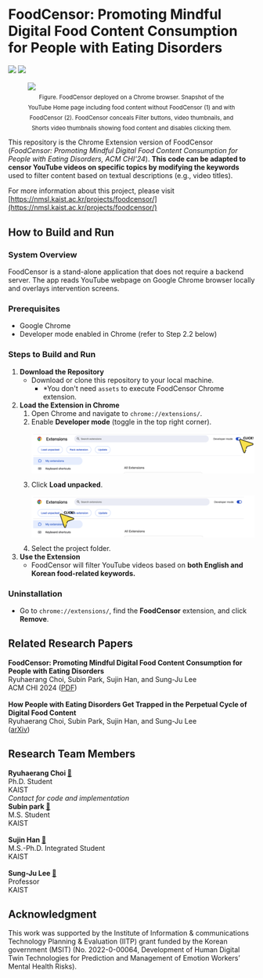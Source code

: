 # FoodCensor: Promoting Mindful Digital Food Content Consumption for People with Eating Disorders

<img src="https://img.shields.io/badge/platform-chrome-green"/> <img src="https://img.shields.io/badge/language-javascript-yellow"/>

<p align="center">
    <figure>
        <img src="assets/FoodCensor_Chrome.png" align="center"/>
        <figcaption align="center">
            <sub>Figure. FoodCensor deployed on a Chrome browser. Snapshot of the YouTube Home page including food content without FoodCensor (1) and with FoodCensor (2). FoodCensor conceals Filter buttons, video thumbnails, and Shorts video thumbnails showing food content and disables clicking them.</sub>
        </figcaption>
    </figure>
</p>

This repository is the Chrome Extension version of FoodCensor (*FoodCensor: Promoting Mindful Digital Food Content Consumption for People with Eating Disorders, ACM CHI'24*). **This code can be adapted to censor YouTube videos on specific topics by modifying the keywords** used to filter content based on textual descriptions (e.g., video titles). 

For more information about this project, please visit [https://nmsl.kaist.ac.kr/projects/foodcensor/](https://nmsl.kaist.ac.kr/projects/foodcensor/)

How to Build and Run
---------------------
### System Overview
FoodCensor is a stand-alone application that does not require a backend server. The app reads YouTube webpage on Google Chrome browser locally and overlays intervention screens.

### Prerequisites
- Google Chrome
- Developer mode enabled in Chrome (refer to Step 2.2 below)

### Steps to Build and Run

1. **Download the Repository**  
   - Download or clone this repository to your local machine.
     * \*You don't need `assets` to execute FoodCensor Chrome extension.
2. **Load the Extension in Chrome**
   1. Open Chrome and navigate to `chrome://extensions/`.
   2. Enable **Developer mode** (toggle in the top right corner).  
      <p align="center">
          <img src="assets/step2-2.png", align="center"/>
      </p>
   4. Click **Load unpacked**.
      <p align="center">
          <img src="assets/step2-3.png", align="center"/>
      </p>
   5. Select the project folder.
3. **Use the Extension**
   - FoodCensor will filter YouTube videos based on **both English and Korean food-related keywords.**

### Uninstallation
- Go to `chrome://extensions/`, find the **FoodCensor** extension, and click **Remove**.  

Related Research Papers
-----------------------
**FoodCensor: Promoting Mindful Digital Food Content Consumption for People with Eating Disorders**\
Ryuhaerang Choi, Subin Park, Sujin Han, and Sung-Ju Lee\
ACM CHI 2024 ([PDF](https://drive.google.com/file/d/1FwvhBpj6P_zRGltLUFfIUL3TAm9pPV9U/view))\
\
**How People with Eating Disorders Get Trapped in the Perpetual Cycle of Digital Food Content**\
Ryuhaerang Choi, Subin Park, Sujin Han, and Sung-Ju Lee\
([arXiv](https://arxiv.org/abs/2311.05920))

Research Team Members
---------------------
**Ryuhaerang Choi [:link:](https://ryuhaerang.github.io/ryuhaerangchoi/)**\
Ph.D. Student\
KAIST\
*Contact for code and implementation*
\
**Subin park [:link:](https://bit.ly/subinp)**\
M.S. Student\
KAIST\
\
**Sujin Han [:link:](https://vilotgit.github.io)**\
M.S.-Ph.D. Integrated Student\
KAIST\
\
**Sung-Ju Lee [:link:](https://sites.google.com/site/wewantsj/)**\
Professor\
KAIST

Acknowledgment
---------------
This work was supported by the Institute of Information & communications Technology Planning & Evaluation (IITP) grant funded by the Korean government (MSIT) (No. 2022-0-00064, Development of Human Digital Twin Technologies for Prediction and Management of Emotion Workers’ Mental Health Risks).
